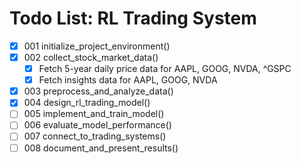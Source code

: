 # Todo List: RL Trading System

- [x] 001 initialize_project_environment()
- [x] 002 collect_stock_market_data()
  - [x] Fetch 5-year daily price data for AAPL, GOOG, NVDA, ^GSPC
  - [x] Fetch insights data for AAPL, GOOG, NVDA
- [x] 003 preprocess_and_analyze_data()
- [x] 004 design_rl_trading_model()
- [ ] 005 implement_and_train_model()
- [ ] 006 evaluate_model_performance()
- [ ] 007 connect_to_trading_systems()
- [ ] 008 document_and_present_results()
